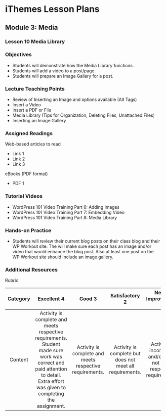 iThemes Lesson Plans
==================

Module 3: Media
--------------------------

### Lesson 10 Media Library

### Objectives

* Students will demonstrate how the Media Library functions.
* Students will add a video to a post/page.
* Students will prepare an Image Gallery for a post.

### Lecture Teaching Points

- Review of Inserting an Image and options available (Alt Tags)
- Insert a Video
- Insert a PDF or File
- Media Library (Tips for Organization, Deleting Files, Unattached Files)
- Inserting an Image Gallery

### Assigned Readings

Web-based articles to read

* Link 1
* Link 2
* Link 3

eBooks (PDF format)

* PDF 1

### Tutorial Videos

* WordPress 101 Video Training Part 6: Adding Images
* WordPress 101 Video Training Part 7: Embedding Video
* WordPress 101 Video Training Part 8: Media Library

### Hands-on Practice

* Students will review their current blog posts on their class blog and their WP Workout site. The will make sure each post has an image and/or video that would enhance the blog post. Also at least one post on the WP Workout site should include an image gallery.

### Additional Resources

Rubric

| **Category** | **Excellent 4** | **Good 3** | **Satisfactory 2** | **Needs Improvement 1** | **Points Received** |
|:------------:|:---------------:|:----------:|:------------------:|:-----------:|:------------:|
| Content | Activity is complete and meets respective requirements. Student made sure work was correct and paid attention to detail. Extra effort was given to completing the assignment. | Activity is complete and meets respective requirements. | Activity is complete but does not meet all requirements. | Activity is incomplete and/or does not meet respective requirements.| |